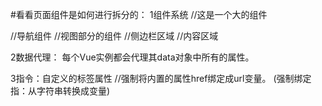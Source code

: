 #看看页面组件是如何进行拆分的：
1组件系统
//这是一个大的组件
<div id=app>
    //导航组件
    <app-nav></app-nav>
    //视图部分的组件
    <app-view>
        //侧边栏区域
        <app-siderbar></app-siderbar>
        //内容区域
        <app-content></app-content>
    </app-view>
</app>

2数据代理：
每个Vue实例都会代理其data对象中所有的属性。

3指令：自定义的标签属性
<a v-bind:href="url"></a>    //强制将内置的属性href绑定成url变量。
(强制绑定指：从字符串转换成变量)